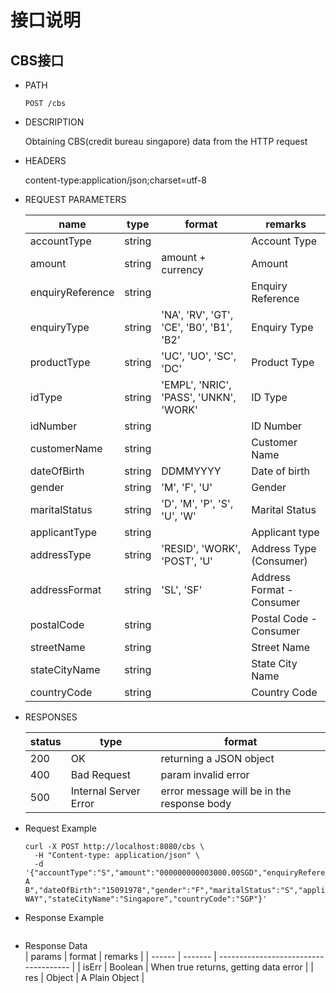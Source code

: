 
# 接口说明  

## CBS接口  

- PATH  

  ```
  POST /cbs
  ```

- DESCRIPTION  

  Obtaining CBS(credit bureau singapore) data from the HTTP request

- HEADERS  

  content-type:application/json;charset=utf-8

- REQUEST PARAMETERS  

  | name             | type   | format                                   | remarks                   |
  | ---------------- | ------ | ---------------------------------------- | ------------------------- |
  | accountType      | string |                                          | Account Type              |
  | amount           | string | amount + currency                        | Amount                    |
  | enquiryReference | string |                                          | Enquiry Reference         |
  | enquiryType      | string | 'NA', 'RV', 'GT', 'CE', 'B0', 'B1', 'B2' | Enquiry Type              |
  | productType      | string | 'UC', 'UO', 'SC', 'DC'                   | Product Type              |
  | idType           | string | 'EMPL', 'NRIC', 'PASS', 'UNKN', 'WORK'   | ID Type                   |
  | idNumber         | string |                                          | ID Number                 |
  | customerName     | string |                                          | Customer Name             |
  | dateOfBirth      | string | DDMMYYYY                                 | Date of birth             |
  | gender           | string | 'M', 'F', 'U'                            | Gender                    |
  | maritalStatus    | string | 'D', 'M', 'P', 'S', 'U', 'W'             | Marital Status            |
  | applicantType    | string |                                          | Applicant type            |
  | addressType      | string | 'RESID', 'WORK', 'POST', 'U'             | Address Type (Consumer)   |
  | addressFormat    | string | 'SL', 'SF'                               | Address Format - Consumer |
  | postalCode       | string |                                          | Postal Code - Consumer    |
  | streetName       | string |                                          | Street Name               |
  | stateCityName    | string |                                          | State City Name           |
  | countryCode      | string |                                          | Country Code              |

- RESPONSES  

  | status | type                  | format                                     |
  | ------ | --------------------- | ------------------------------------------ |
  | 200    | OK                    | returning a JSON object                    |
  | 400    | Bad Request           | param invalid error                        |
  | 500    | Internal Server Error | error message will be in the response body |

- Request Example  

  ```
  curl -X POST http://localhost:8080/cbs \
    -H "Content-type: application/json" \
    -d '{"accountType":"S","amount":"000000000003000.00SGD","enquiryReference":"A2018010000","enquiryType":"NA","productType":"UC","idType":"NRIC","idNumber":"S1234567Z","customerName":"TAN A B","dateOfBirth":"15091978","gender":"F","maritalStatus":"S","applicantType":"P","addressType":"RESID","addressFormat":"SL","postalCode":"999999","streetName":"SHENTON WAY","stateCityName":"Singapore","countryCode":"SGP"}'
  ```

- Response Example  

  ```
  
  ```

- Response Data  
  | params | format  | remarks                               |
  | ------ | ------- | ------------------------------------- |
  | isErr  | Boolean | When true returns, getting data error |
  | res    | Object  | A Plain Object                        |